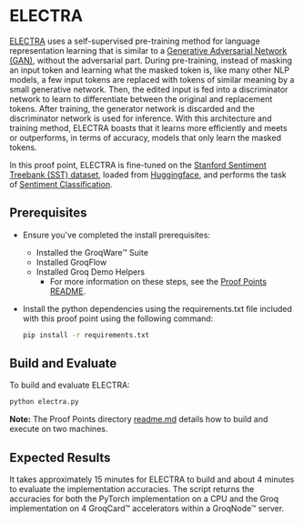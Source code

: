 # ELECTRA

[ELECTRA](https://openreview.net/pdf?id=r1xMH1BtvB) uses a self-supervised pre-training method for language representation learning that is similar to a [Generative Adversarial Network (GAN)](https://en.wikipedia.org/wiki/Generative_adversarial_network), without the adversarial part. During pre-training, instead of masking an input token and learning what the masked token is, like many other NLP models, a few input tokens are replaced with tokens of similar meaning by a small generative network. Then, the edited input is fed into a discriminator network to learn to differentiate between the original and replacement tokens. After training, the generator network is discarded and the discriminator network is used for inference. With this architecture and training method, ELECTRA boasts that it learns more efficiently and meets or outperforms, in terms of accuracy, models that only learn the masked tokens.

In this proof point, ELECTRA is fine-tuned on the [Stanford Sentiment Treebank (SST) dataset](https://paperswithcode.com/dataset/sst), loaded from [Huggingface](https://huggingface.co/M-FAC/bert-tiny-finetuned-sst2), and performs the task of [Sentiment Classification](https://paperswithcode.com/task/sentiment-analysis).

## Prerequisites

- Ensure you've completed the install prerequisites:
  - Installed the GroqWare™ Suite
  - Installed GroqFlow
  - Installed Groq Demo Helpers
    - For more information on these steps, see the [Proof Points README](../../README.md).
- Install the python dependencies using the requirements.txt file included with this proof point using the following command:

  ```bash
  pip install -r requirements.txt
  ```

## Build and Evaluate

To build and evaluate ELECTRA:

  ```bash
  python electra.py
  ```

**Note:** The Proof Points directory [readme.md](../../README.md) details how to build and execute on two machines.

## Expected Results

It takes approximately 15 minutes for ELECTRA to build and about 4 minutes to evaluate the implementation accuracies. The script returns the accuracies for both the PyTorch implementation on a CPU and the Groq implementation on 4 GroqCard™ accelerators within a GroqNode™ server.
